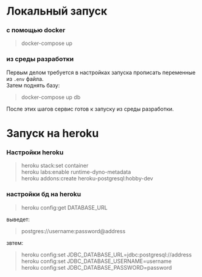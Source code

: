 # Локальный запуск
### с помощью docker
> docker-compose up

### из среды разработки
Первым делом требуется в настройках запуска прописать переменные из `.env` файла.  
Затем поднять базу:
> docker-compose up db

После этих шагов сервис готов к запуску из среды разработки.


# Запуск на heroku
### Настройки heroku
> heroku stack:set container  
> heroku labs:enable runtime-dyno-metadata  
> heroku addons:create heroku-postgresql:hobby-dev

### настройки бд на heroku
> heroku config:get DATABASE_URL  

выведет:  
> postgres://username:password@address  

звтем:
> heroku config:set JDBC_DATABASE_URL=jdbc:postgresql://address  
> heroku config:set JDBC_DATABASE_USERNAME=username  
> heroku config:set JDBC_DATABASE_PASSWORD=password  
